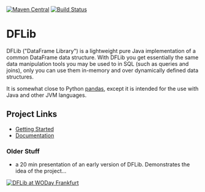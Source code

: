 [![Maven Central](https://img.shields.io/maven-central/v/com.nhl.dflib/dflib.svg)](https://maven-badges.herokuapp.com/maven-central/com.nhl.dflib/dflib/)
[![Build Status](https://travis-ci.org/nhl/dflib.svg?branch=master)](https://travis-ci.org/nhl/dflib)

# DFLib

DFLib ("DataFrame Library") is a lightweight pure Java implementation of a common
DataFrame data structure. With DFLib you get essentially the same data 
manipulation tools you may be used to in SQL (such as queries and joins), 
only you can use them in-memory and over dynamically defined data structures.


It is somewhat close to Python [pandas](https://pandas.pydata.org/), except it is intended for
the use with Java and other JVM languages.

## Project Links

* [Getting Started](https://nhl.github.io/dflib-docs/#_getting_started_with_dflib)
* [Documentation](https://nhl.github.io/dflib-docs/)


### Older Stuff

* a 20 min presentation of an early version of DFLib. Demonstrates the idea of the project...

[![DFLib at WODay Frankfurt](http://img.youtube.com/vi/WSqvEdRZsuE/0.jpg)](http://www.youtube.com/watch?v=WSqvEdRZsuE)
